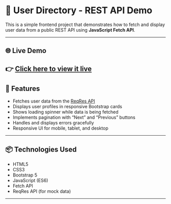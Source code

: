 # 👥 User Directory - REST API Demo

This is a simple frontend project that demonstrates how to fetch and display user data from a public REST API using **JavaScript Fetch API**.

---

## 🌐 Live Demo
👉 [Click here to view it live](https://lakshya-ag17.github.io/REST-API-Demo/)  
---

## 🚀 Features

- Fetches user data from the [ReqRes API](https://reqres.in/)
- Displays user profiles in responsive Bootstrap cards
- Shows loading spinner while data is being fetched
- Implements pagination with “Next” and “Previous” buttons
- Handles and displays errors gracefully
- Responsive UI for mobile, tablet, and desktop

---

## 📦 Technologies Used

- HTML5  
- CSS3  
- Bootstrap 5  
- JavaScript (ES6)  
- Fetch API  
- ReqRes API (for mock data)

---
